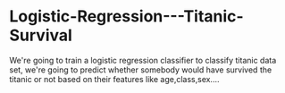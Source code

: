 # Logistic-Regression---Titanic-Survival
We're going to train a logistic regression classifier to classify titanic data set, we're going to predict whether somebody would have survived the titanic or not based on their features like age,class,sex....

